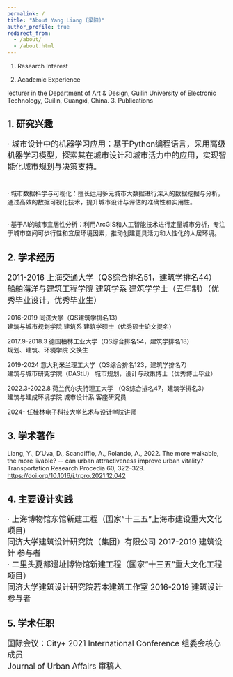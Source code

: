 ```yaml
---
permalink: /
title: "About Yang Liang (梁阳)"
author_profile: true
redirect_from: 
  - /about/
  - /about.html
---
```




1. Research Interest

2. Academic Experience

lecturer in the Department of Art & Design, Guilin University of Electronic Technology, Guilin, Guangxi, China. 
3. Publications



## **1. 研究兴趣**

<p style="font-size: 18px;">·  城市设计中的机器学习应用：基于Python编程语言，采用高级机器学习模型，探索其在城市设计和城市活力中的应用，实现智能化城市规划与决策支持。<br><br>

·  城市数据科学与可视化：擅长运用多元城市大数据进行深入的数据挖掘与分析，通过高效的数据可视化技术，提升城市设计与评估的准确性和实用性。<br><br>

·  基于AI的城市宜居性分析：利用ArcGIS和人工智能技术进行定量城市分析，专注于城市空间可步行性和宜居环境因素，推动创建更具活力和人性化的人居环境。</p>

## **2. 学术经历**

<p style="font-size: 18px;">2011-2016 上海交通大学（QS综合排名51，建筑学排名44）<br>
船舶海洋与建筑工程学院 建筑学系 建筑学学士（五年制）（优秀毕业设计，优秀毕业生）<br>
  
2016-2019 同济大学（QS建筑学排名13）<br>
建筑与城市规划学院 建筑系 建筑学硕士（优秀硕士论文提名）<br>

2017.9-2018.3 德国柏林工业大学（QS综合排名54，建筑学排名18）<br>
规划、建筑、环境学院 交换生

2019-2024 意大利米兰理工大学（QS综合排名123，建筑学排名7）<br>
建筑与城市研究学院（DAStU） 城市规划，设计与政策博士（优秀博士毕业）<br>

2022.3-2022.8 荷兰代尔夫特理工大学 （QS综合排名47，建筑学排名3）<br>
建筑与建成环境学院 城市设计系 客座研究员<br>

2024-     任桂林电子科技大学艺术与设计学院讲师 </p>


## **3. 学术著作**

Liang, Y., D’Uva, D., Scandiffio, A., Rolando, A., 2022. The more walkable, the more livable? -- can urban attractiveness improve urban vitality? Transportation Research Procedia 60, 322–329. https://doi.org/10.1016/j.trpro.2021.12.042

## **4. 主要设计实践**
<p style="font-size: 18px;">·  上海博物馆东馆新建工程（国家“十三五”上海市建设重大文化项目)<br>
    同济大学建筑设计研究院（集团）有限公司 2017-2019 建筑设计 参与者<br>
·  二里头夏都遗址博物馆新建工程（国家“十三五”重大文化工程项目）<br>
    同济大学建筑设计研究院若本建筑工作室 2016-2019 建筑设计 参与者</p>

## **5. 学术任职**
<p style="font-size: 18px;">国际会议：City+ 2021 International Conference 组委会核心成员<br>
Journal of Urban Affairs 审稿人</p>
